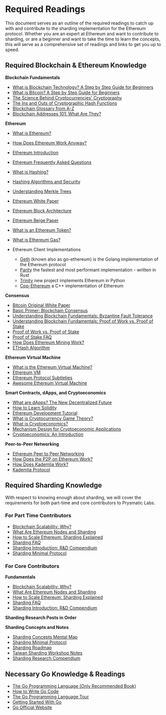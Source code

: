 # Required Readings

This document serves as an outline of the required readings to catch up with and contribute to the sharding implementation for the Ethereum protocol. Whether you are an expert at Ethereum and want to contribute to sharding, or are a beginner and want to take the time to learn the concepts, this will serve as a comprehensive set of readings and links to get you up to speed.

## Required Blockchain & Ethereum Knowledge

**Blockchain Fundamentals**

- [What is Blockchain Technology? A Step by Step Guide for Beginners](https://blockgeeks.com/guides/what-is-blockchain-technology/)
- [What is Bitcoin? A Step by Step Guide for Beginners](https://blockgeeks.com/guides/what-is-bitcoin/)
- [The Science Behind Cryptocurrencies' Cryptography](https://blockgeeks.com/guides/cryptocurrencies-cryptography/)
- [The Ins and Outs of Cryptographic Hash Functions](https://blockgeeks.com/guides/cryptographic-hash-functions/)
- [Blockchain Glossary from A-Z](https://blockgeeks.com/guides/blockchain-glossary-from-a-z/)
- [Blockchain Addresses 101: What Are They?](https://blockgeeks.com/guides/blockchain-address-101/)

**Ethereum**

- [What is Ethereum?](http://ethdocs.org/en/latest/introduction/what-is-ethereum.html)
- [How Does Ethereum Work Anyway?](https://medium.com/@preethikasireddy/how-does-ethereum-work-anyway-22d1df506369)
- [Ethereum Introduction](https://github.com/ethereum/wiki/wiki/Ethereum-introduction)
- [Ethereum Frequently Asked Questions](https://github.com/ethereum/wiki/wiki/FAQs)
- [What is Hashing?](https://blockgeeks.com/guides/what-is-hashing/)
- [Hashing Algorithms and Security](https://www.youtube.com/watch?v=b4b8ktEV4Bg)
- [Understanding Merkle Trees](https://www.codeproject.com/Articles/1176140/Understanding-Merkle-Trees-Why-use-them-who-uses-t)
- [Ethereum White Paper](https://github.com/ethereum/wiki/wiki/White-Paper)
- [Ethereum Block Architecture](https://ethereum.stackexchange.com/questions/268/ethereum-block-architecture/6413#6413)
- [Ethereum Beige Paper](https://github.com/chronaeon/beigepaper/blob/master/beigepaper.pdf)
- [What is an Ethereum Token?](https://blockgeeks.com/guides/ethereum-token/)
- [What is Ethereum Gas?](https://blockgeeks.com/guides/ethereum-gas-step-by-step-guide/)

- Ethereum Client Implementations
  - [Geth](https://github.com/ethereum/go-ethereum) (known also as go-ethereum) is the Golang implementation of the Ethereum protocol
  - [Parity](https://github.com/paritytech/parity) the fastest and most performant implementation - written in Rust
  - [Trinity](https://github.com/ethereum/py-evm/tree/master/trinity) new project implements Ethereum in Python
  - [Cpp-Ethereum](https://github.com/ethereum/cpp-ethereum) a C++ implementation of Ethereum

**Consensus**

- [Bitcoin Original White Paper](https://bitcoin.org/bitcoin.pdf)
- [Basic Primer: Blockchain Consensus](https://blockgeeks.com/guides/blockchain-consensus/)
- [Understanding Blockchain Fundamentals: Byzantine Fault Tolerance](https://medium.com/loom-network/understanding-blockchain-fundamentals-part-1-byzantine-fault-tolerance-245f46fe8419)
- [Understanding Blockchain Fundamentals: Proof of Work vs. Proof of Stake](https://medium.com/loom-network/understanding-blockchain-fundamentals-part-2-proof-of-work-proof-of-stake-b6ae907c7edb)
- [Proof of Work vs. Proof of Stake](https://blockgeeks.com/guides/proof-of-work-vs-proof-of-stake/)
- [Proof of Stake FAQ](https://github.com/ethereum/wiki/wiki/Proof-of-Stake-FAQ)
- [How Does Ethereum Mining Work?](https://www.coindesk.com/information/ethereum-mining-works/)
- [ETHash Algorithm](https://github.com/ethereum/wiki/wiki/Ethash)

**Ethereum Virtual Machine**

- [What is the Ethereum Virtual Machine?](https://themerkle.com/what-is-the-ethereum-virtual-machine/)
- [Ethereum VM](https://medium.com/@jeff.ethereum/go-ethereums-jit-evm-27ef88277520)
- [Ethereum Protocol Subtleties](https://github.com/ethereum/wiki/wiki/Subtleties)
- [Awesome Ethereum Virtual Machine](https://github.com/ethereum/wiki/wiki/Ethereum-Virtual-Machine-(EVM)-Awesome-List)

**Smart Contracts, dApps, and Cryptoeconomics**

- [What are dApps? The New Decentralized Future](https://blockgeeks.com/guides/dapps/)
- [How to Learn Solidity](https://blockgeeks.com/guides/solidity/)
- [Ethereum Development Tutorial](https://github.com/ethereum/wiki/wiki/Ethereum-Development-Tutorial)
- [What is Cryptocurrency Game Theory?](https://blockgeeks.com/guides/cryptocurrency-game-theory/)
- [What is Cryptoeconomics?](https://blockgeeks.com/guides/what-is-cryptoeconomics/)
- [Mechanism Design for Cryptoeconomic Applications](https://medium.com/blockchannel/a-crash-course-in-mechanism-design-for-cryptoeconomic-applications-a9f06ab6a976)
- [Cryptoeconomics: An Introduction](https://cryptoeconomics.study/)

**Peer-to-Peer Networking**

- [Ethereum Peer to Peer Networking](https://github.com/ethereum/go-ethereum/wiki/Peer-to-Peer)
- [How Does the P2P on Ethereum Work?](https://www.reddit.com/r/ethereum/comments/3918u0/how_does_the_p2p_network_on_ethereum_work/)
- [How Does Kademlia Work?](http://gleamly.com/article/introduction-kademlia-dht-how-it-works)
- [Kademlia Protocol](http://www.divms.uiowa.edu/~ghosh/kademlia.pdf)

## Required Sharding Knowledge

With respect to knowing enough about sharding, we will cover the requirements for both part-time and core contributors to Prysmatic Labs.

### For Part Time Contributors

- [Blockchain Scalability: Why?](https://blockgeeks.com/guides/blockchain-scalability/)
- [What Are Ethereum Nodes and Sharding](https://blockgeeks.com/guides/what-are-ethereum-nodes-and-sharding/)
- [How to Scale Ethereum: Sharding Explained](https://medium.com/prysmatic-labs/how-to-scale-ethereum-sharding-explained-ba2e283b7fce)
- [Sharding FAQ](https://github.com/ethereum/wiki/wiki/Sharding-FAQ)
- [Sharding Introduction: R&D Compendium](https://github.com/ethereum/wiki/wiki/Sharding-introduction-R&D-compendium)
- [Sharding Minimal Protocol](https://ethresear.ch/t/a-minimal-sharding-protocol-that-may-be-worthwhile-as-a-development-target-now/1650)

### For Core Contributors

**Fundamentals**

- [Blockchain Scalability: Why?](https://blockgeeks.com/guides/blockchain-scalability/)
- [What Are Ethereum Nodes and Sharding](https://blockgeeks.com/guides/what-are-ethereum-nodes-and-sharding/)
- [How to Scale Ethereum: Sharding Explained](https://medium.com/prysmatic-labs/how-to-scale-ethereum-sharding-explained-ba2e283b7fce)
- [Sharding FAQ](https://github.com/ethereum/wiki/wiki/Sharding-FAQ)
- [Sharding Introduction: R&D Compendium](https://github.com/ethereum/wiki/wiki/Sharding-introduction-R&D-compendium)

**Sharding Research Posts in Order**

**Sharding Concepts and Notes**

- [Sharding Concepts Mental Map](https://www.mindomo.com/zh/mindmap/sharding-d7cf8b6dee714d01a77388cb5d9d2a01)
- [Sharding Minimal Protocol](https://ethresear.ch/t/a-minimal-sharding-protocol-that-may-be-worthwhile-as-a-development-target-now/1650)
- [Sharding Roadmap](https://github.com/ethereum/wiki/wiki/Sharding-roadmap)
- [Taiwan Sharding Workshop Notes](https://hackmd.io/s/HJ_BbgCFz#%E2%9F%A0-General-Introduction)
- [Sharding Research Compendium](http://notes.ethereum.org/s/BJc_eGVFM)

## Necessary Go Knowledge & Readings

- [The Go Programming Language (Only Recommended Book)](https://www.amazon.com/Programming-Language-Addison-Wesley-Professional-Computing/dp/0134190440)
- [How to Write Go Code](http://golang.org/doc/code.html)
- [The Go Programming Language Tour](http://tour.golang.org/)
- [Getting Started With Go](http://www.youtube.com/watch?v=2KmHtgtEZ1s)
- [Go Official Website](https://golang.org/)
